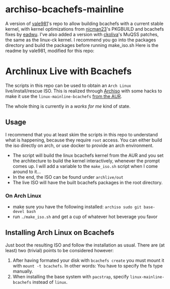 # archiso-bcachefs-mainline
A version of [vale981](https://github.com/vale981/archiso-bcachefs)'s repo to allow building bcachefs with a current stable kernel, with kernel optimizations from [nicman23](https://github.com/nicman23/bcachefs)'s PKGBUILD and bcachefs fixes by [eadwu](https://github.com/koverstreet/bcachefs/issues/54#issuecomment-578324042). I've also added a version with [ckoliva](https://github.com/ckolivas)'s MuQSS patches, the same as the linux-ck kernel. I recommend you go into the packages directory and build the packages before running make_iso.sh Here is the readme by vale981, modified for this repo:

# Archlinux Live with Bcachefs

The scripts in this repo can be used to obtain an `Arch Linux`
live/install/rescue ISO. This is realized through
[Archiso](https://wiki.archlinux.org/index.php/Archiso) with some
hacks to make it use the `linux-mainline-bcachefs` [from the
AUR](https://aur.archlinux.org/packages/linux-mainline-bcachefs/).

The whole thing is currently in a *works for me* kind of state.

## Usage
I recommend that you at least skim the scripts in this repo to understand what is happening, because they require `root` access. You can either build the iso directly on arch, or use docker to provide an arch environment.

* The script will build the linux bcachefs kernel from the AUR and you
     set the architecture to build the kernel interactively, whenever
     the prompt comes up. I will add a variable to the `make_iso.sh`
     script when I come around to it...
* In the end, the ISO can be found under `archlive/out`
* The live ISO will have the built bcachefs packages in the root directory.

### On Arch Linux
 * make sure you have the following installed: `archiso sudo git base-devel bash`
   <!-- * or set the `KERNEL_ARCH` variable in the `make_iso.sh` script -->
 * run `./make_iso.sh` and get a cup of whatever hot beverage you favor

## Installing Arch Linux on Bcachefs

Just boot the resulting ISO and follow the installation as usual.
There are (at least) two (trivial) points to be considered however:
  1. After having formated your disk with `bcachefs create` you must
     mount it with `mount -t bcachefs`. In other words: You have to
     specify the fs type manually.
  2. When installing the base system with `pacstrap`, specify
     `linux-mainline-bcachefs` instead of `linux`.
